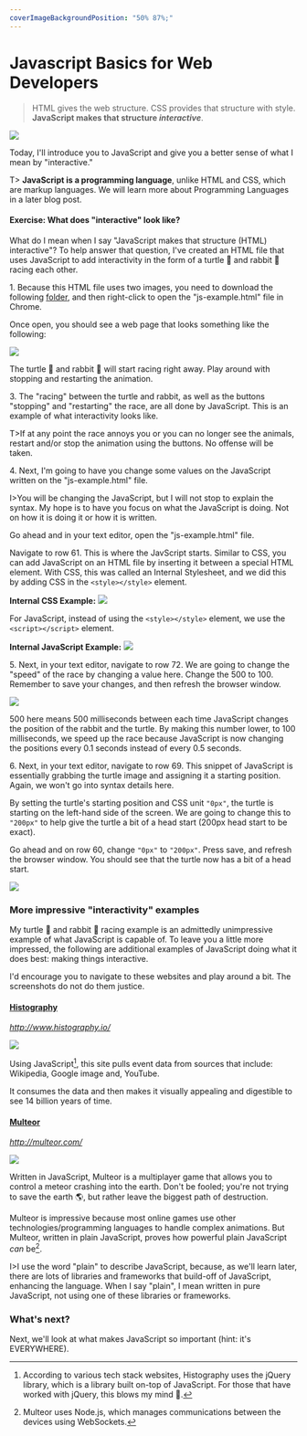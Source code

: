 ```yaml
---
coverImageBackgroundPosition: "50% 87%;"
---
```


# Javascript Basics for Web Developers

> HTML gives the web structure. CSS provides that structure with style.  **JavaScript makes that structure *interactive***.

![](public/assets/flying.png)

Today, I'll introduce you to JavaScript and give you a better sense of what I mean by "interactive."

T> **JavaScript is a programming language**, unlike HTML and CSS, which are markup languages. We will learn more about Programming Languages in a later blog post.

#### Exercise: What does "interactive" look like? 

What do I mean when I say "JavaScript makes that structure (HTML) interactive"?  To help answer that question, I've created an HTML file that uses JavaScript to add interactivity in the form of a turtle 🐢 and rabbit 🐇 racing each other.

1\. Because this HTML file uses two images, you need to download the following [folder](public/assets/30d-webdev-day-15-src.zip), and then right-click to open the "js-example.html" file in Chrome.

Once open, you should see a web page that looks something like the following:

![](public/assets/js-example.png)

The turtle 🐢 and rabbit 🐇 will start racing right away.  Play around with stopping and restarting the animation.  

3\.  The "racing" between the turtle and rabbit, as well as the buttons "stopping" and "restarting" the race, are all done by JavaScript.  This is an example of what interactivity looks like.

T>If at any point the race annoys you or you can no longer see the animals, restart and/or stop the animation using the buttons.  No offense will be taken.

4\. Next, I'm going to have you change some values on the JavaScript written on the "js-example.html" file.

I>You will be changing the JavaScript, but I will not stop to explain the syntax.  My hope is to have you focus on what the JavaScript is doing.  Not on how it is doing it or how it is written.

Go ahead and in your text editor, open the "js-example.html" file. 

Navigate to row 61.  This is where the JavScript starts.  Similar to CSS, you can add JavaScript on an HTML file by inserting it between a special HTML element.  With CSS, this was called an Internal Stylesheet, and we did this by adding CSS in the `<style></style>` element. 

**Internal CSS Example:**
![](public/assets/css-example.png)

For JavaScript, instead of using the `<style></style>` element, we use the `<script></script>` element.

**Internal JavaScript Example:**
![](public/assets/js-inline-example.png)

5\. Next, in your text editor, navigate to row 72.  We are going to change the "speed" of the race by changing a value here.  Change the 500 to 100.  Remember to save your changes, and then refresh the browser window.

![](public/assets/speed-js.gif)

500 here means 500 milliseconds between each time JavaScript changes the position of the rabbit and the turtle.  By making this number lower, to 100 milliseconds, we speed up the race because JavaScript is now changing the positions every 0.1 seconds instead of every 0.5 seconds.

6\. Next, in your text editor, navigate to row 69.  This snippet of JavaScript is essentially grabbing the turtle image and assigning it a starting position.  Again, we won't go into syntax details here. 

By setting the turtle's starting position and CSS unit `"0px"`, the turtle is starting on the left-hand side of the screen.  We are going to change this to `"200px"` to help give the turtle a bit of a head start (200px head start to be exact).

Go ahead and on row 60, change `"0px"` to `"200px"`.  Press save, and refresh the browser window.  You should see that the turtle now has a bit of a head start.

![](public/assets/head-start.gif)

### More impressive "interactivity" examples

My turtle 🐢 and rabbit 🐇 racing example is an admittedly unimpressive example of what JavaScript is capable of. To leave you a little more impressed, the following are additional examples of JavaScript doing what it does best: making things interactive.

I'd encourage you to navigate to these websites and play around a bit.  The screenshots do not do them justice.

#### [Histography](http://www.histography.io/)
*http://www.histography.io/*

![](public/assets/histography.png)

Using JavaScript[^histography], this site pulls event data from sources that include: Wikipedia, Google image and, YouTube.

It consumes the data and then makes it visually appealing and digestible to see 14 billion years of time.

#### [Multeor](http://multeor.com/)
*http://multeor.com/* 

![](public/assets/multeor.png)

Written in JavaScript, Multeor is a multiplayer game that allows you to control a meteor crashing into the earth.  Don't be fooled; you're not trying to save the earth 🌎, but rather leave the biggest path of destruction.

Multeor is impressive because most online games use other technologies/programming languages to handle complex animations. But Multeor, written in plain JavaScript, proves how powerful plain JavaScript _can_ be[^node].

I>I use the word "plain" to describe JavaScript, because, as we'll learn later, there are lots of libraries and frameworks that build-off of JavaScript, enhancing the language.  When I say "plain", I mean written in pure JavaScript, not using one of these libraries or frameworks.

### What's next?

Next, we'll look at what makes JavaScript so important (hint: it's EVERYWHERE).

[^histography]: According to various tech stack websites, Histography uses the jQuery library, which is a library built on-top of JavaScript. For those that have worked with jQuery, this blows my mind 🤯.
[^node]: Multeor uses Node.js, which manages communications between the devices using WebSockets.